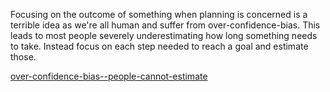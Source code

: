 Focusing on the outcome of something when planning is concerned is a terrible idea as we're all human and suffer from over-confidence-bias. This leads to most people severely underestimating how long something needs to take. Instead focus on each step needed to reach a goal and estimate those.

[over-confidence-bias--people-cannot-estimate](over-confidence-bias--people-cannot-estimate.md)